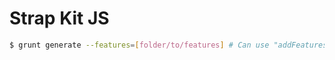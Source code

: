 # Strap Kit JS
```sh
$ grunt generate --features=[folder/to/features] # Can use "addFeatures --features=./features" to test
```
